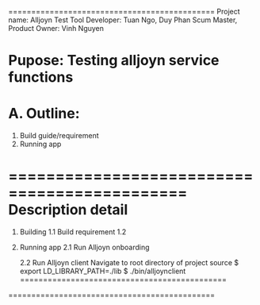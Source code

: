 =============================================
Project name: Alljoyn Test Tool
	Developer: Tuan Ngo, Duy Phan
	Scum Master, Product Owner: Vinh Nguyen

Pupose: Testing alljoyn service functions
=============================================
A. Outline:
=============================================
1. Build guide/requirement
2. Running app

=============================================
Description detail
=============================================
1. Building
	1.1 Build requirement
	1.2 
2. Running app
	2.1 Run Alljoyn onboarding
	
	2.2 Run Alljoyn client
		Navigate to root directory of project source
		$ export LD_LIBRARY_PATH=./lib
		$ ./bin/alljoynclient
=============================================

=============================================